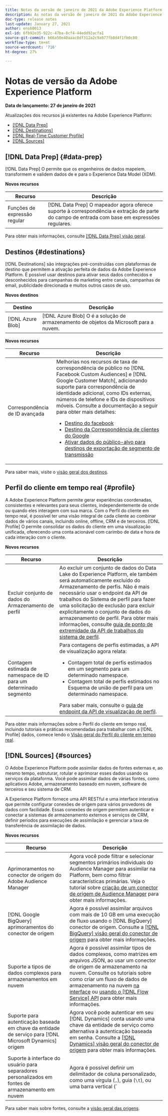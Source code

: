 ```yaml
---
title: Notas da versão de janeiro de 2021 da Adobe Experience Platform
description: As notas da versão de janeiro de 2021 da Adobe Experience Platform.
doc-type: release notes
last-update: January 27, 2021
author: ens60013
exl-id: 6fb92e35-922c-47ba-8cf4-44edd92acfa1
source-git-commit: b66a50e40aaac8df312a2c9a977fb8d4f1fb0c80
workflow-type: tm+mt
source-wordcount: '716'
ht-degree: 27%

---
```


# Notas de versão da Adobe Experience Platform

**Data de lançamento: 27 de janeiro de 2021**

Atualizações dos recursos já existentes na Adobe Experience Platform:

- [[!DNL Data Prep]](#data-prep)
- [[!DNL Destinations]](#destinations)
- [[!DNL Real-Time Customer Profile]](#profile)
- [[!DNL Sources]](#sources)

## [!DNL Data Prep] {#data-prep}

[!DNL Data Prep] O permite que os engenheiros de dados mapeiem, transformem e validem dados de e para o Experience Data Model (XDM).

**Novos recursos**

| Recurso | Descrição |
| ------- | ----------- |
| Funções de expressão regular | [!DNL Data Prep] O mapeador agora oferece suporte à correspondência e extração de parte do campo de entrada com base em expressões regulares. |

Para obter mais informações, consulte [[!DNL Data Prep] visão geral](../../data-prep/home.md).

## Destinos {#destinations}

[!DNL Destinations] são integrações pré-construídas com plataformas de destino que permitem a ativação perfeita de dados da Adobe Experience Platform. É possível usar destinos para ativar seus dados conhecidos e desconhecidos para campanhas de marketing entre canais, campanhas de email, publicidade direcionada e muitos outros casos de uso.

**Novos destinos**

| Destino | Descrição |
| ----------- | ----------- |
| [!DNL Azure Blob] | [!DNL Azure Blob] O é a solução de armazenamento de objetos da Microsoft para a nuvem. |

**Novos recursos**

| Recurso | Descrição |
| ------- | ----------- |
| Correspondência de ID avançada | Melhorias nos recursos de taxa de correspondência de público no [!DNL Facebook Custom Audiences] e [!DNL Google Customer Match], adicionando suporte para correspondência de identidade adicional, como IDs externas, números de telefone e IDs de dispositivos móveis. Consulte a documentação a seguir para obter mais detalhes: <ul><li>[Destino do facebook](../../destinations/catalog/social/facebook.md)</li><li>[Destino da Correspondência de clientes do Google](../../destinations/catalog/advertising/google-customer-match.md)</li><li>[Ativar dados do público-alvo para destinos de exportação de segmento de transmissão](../../destinations/ui/activate-segment-streaming-destinations.md)</li></ul> |

Para saber mais, visite o [visão geral dos destinos](../../destinations/home.md).

## Perfil do cliente em tempo real {#profile}

A Adobe Experience Platform permite gerar experiências coordenadas, consistentes e relevantes para seus clientes, independentemente de onde ou quando eles interagem com sua marca. Com o Perfil do cliente em tempo real, é possível ter uma visão integral de cada cliente ao combinar dados de vários canais, incluindo online, offline, CRM e de terceiros. [!DNL Profile] O permite consolidar os dados do cliente em uma visualização unificada, oferecendo uma conta acionável com carimbo de data e hora de cada interação com o cliente.

**Novos recursos**

| Recurso | Descrição |
| ------- | ----------- |
| Excluir conjunto de dados do Armazenamento de perfil | Ao excluir um conjunto de dados do Data Lake do Experience Platform, ele também será automaticamente excluído do Armazenamento de perfis. Não é mais necessário usar o endpoint da API de trabalhos do Sistema de perfil para fazer uma solicitação de exclusão para excluir explicitamente o conjunto de dados do armazenamento de perfil. Para obter mais informações, consulte [guia de ponto de extremidade da API de trabalhos do sistema de perfil](../../profile/api/profile-system-jobs.md). |
| Contagem estimada de namespace de ID para um determinado segmento | Para contagens de perfis estimadas, a API de visualização agora relata:<ul><li>Contagem total de perfis estimados em um segmento para um determinado namespace.</li><li>Contagem total de perfis estimados no Esquema de união de perfil para um determinado namespace.</li></ul>Para saber mais, consulte o [guia de endpoint da API de visualização de perfil](../../profile/api/preview-sample-status.md). |

Para obter mais informações sobre o Perfil do cliente em tempo real, incluindo tutoriais e práticas recomendadas para trabalhar com a [!DNL Profile] dados, comece lendo o [Visão geral do Perfil do cliente em tempo real](../../profile/home.md).

## [!DNL Sources] {#sources}

O Adobe Experience Platform pode assimilar dados de fontes externas e, ao mesmo tempo, estruturar, rotular e aprimorar esses dados usando os serviços da plataforma. Você pode assimilar dados de várias fontes, como aplicativos Adobe, armazenamento baseado em nuvem, software de terceiros e seu sistema de CRM.

A Experience Platform fornece uma API RESTful e uma interface interativa que permite configurar conexões de origem para vários provedores de dados com facilidade. Essas conexões de origem permitem autenticar e conectar a sistemas de armazenamento externos e serviços de CRM, definir períodos para execuções de assimilação e gerenciar a taxa de transferência de assimilação de dados.

**Novos recursos**

| Recurso | Descrição |
| ------- | ----------- |
| Aprimoramentos no conector de origem do Adobe Audience Manager | Agora você pode filtrar e selecionar segmentos primários individuais do Audience Manager para assimilar na Platform, bem como filtrar características primárias. Veja o tutorial sobre [criação de um conector de origem de Audience Manager](../../sources/tutorials/ui/create/adobe-applications/audience-manager.md) para obter mais informações. |
| [!DNL Google BigQuery] aprimoramentos do conector de origem | Agora é possível assimilar arquivos com mais de 10 GB em uma execução de fluxo usando o [!DNL BigQuery] conector de origem. Consulte a [[!DNL BigQuery] visão geral do conector de origem](../../sources/connectors/databases/bigquery.md) para obter mais informações. |
| Suporte a tipos de dados complexos para armazenamentos em nuvem | Agora é possível assimilar tipos de dados complexos, como matrizes em arquivos JSON, ao usar um conector de origem de armazenamento na nuvem. Consulte os tutoriais sobre como criar um fluxo de dados de armazenamento na nuvem [na interface](../../sources/tutorials/ui/dataflow/batch/cloud-storage.md) ou [usando o [!DNL Flow Service] API](../../sources/tutorials/api/collect/cloud-storage.md) para obter mais informações. |
| Suporte para autenticação baseada em chave da entidade de serviço para [!DNL Microsoft Dynamics] origem | Agora você pode autenticar em seu [!DNL Dynamics] conta usando uma chave da entidade de serviço como alternativa à autenticação baseada em senha. Consulte a [[!DNL Dynamics] visão geral do conector de origem](../../sources/connectors/crm/ms-dynamics.md) para obter mais informações. |
| Suporte à interface do usuário para separadores personalizados em fontes de armazenamento em nuvem | Agora é possível definir um delimitador de coluna personalizado, como uma vírgula (`,`), guia (`\t`), ou uma barra vertical (`|`), para coletar arquivos delimitados na interface do usuário do. Veja o tutorial sobre [criação de um fluxo de dados com um conector de origem de armazenamento na nuvem](../../sources/tutorials/ui/dataflow/batch/cloud-storage.md) para obter mais informações |

Para saber mais sobre fontes, consulte a [visão geral das origens](../../sources/home.md).
